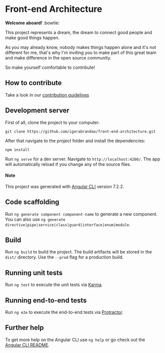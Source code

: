 # Front-end Architecture

**Welcome aboard!** :bowtie:

This project represents a dream, the dream to connect good people and make good things happen.

As you may already know, nobody makes things happen alone and it's not different for me, that's why I'm inviting you to make part of this great team and make difference in the open source community.

So make yourself comfortable to contribute!

## How to contribute

Take a look in our [contribution guidelines](https://github.com/igorabrandao/front-end-architecture/blob/master/contributing.md)

## Development server

First of all, clone the project to your computer:

    git clone https://github.com/igorabrandao/front-end-architecture.git
    
After that navigate to the project folder and install the dependencies:

    npm install
    
Run `ng serve` for a dev server. Navigate to `http://localhost:4200/`. The app will automatically reload if you change any of the source files.

#### Note

This project was generated with [Angular CLI](https://github.com/angular/angular-cli) version 7.2.2.

## Code scaffolding

Run `ng generate component component-name` to generate a new component. You can also use `ng generate directive|pipe|service|class|guard|interface|enum|module`.

## Build

Run `ng build` to build the project. The build artifacts will be stored in the `dist/` directory. Use the `--prod` flag for a production build.

## Running unit tests

Run `ng test` to execute the unit tests via [Karma](https://karma-runner.github.io).

## Running end-to-end tests

Run `ng e2e` to execute the end-to-end tests via [Protractor](http://www.protractortest.org/).

## Further help

To get more help on the Angular CLI use `ng help` or go check out the [Angular CLI README](https://github.com/angular/angular-cli/blob/master/README.md).
